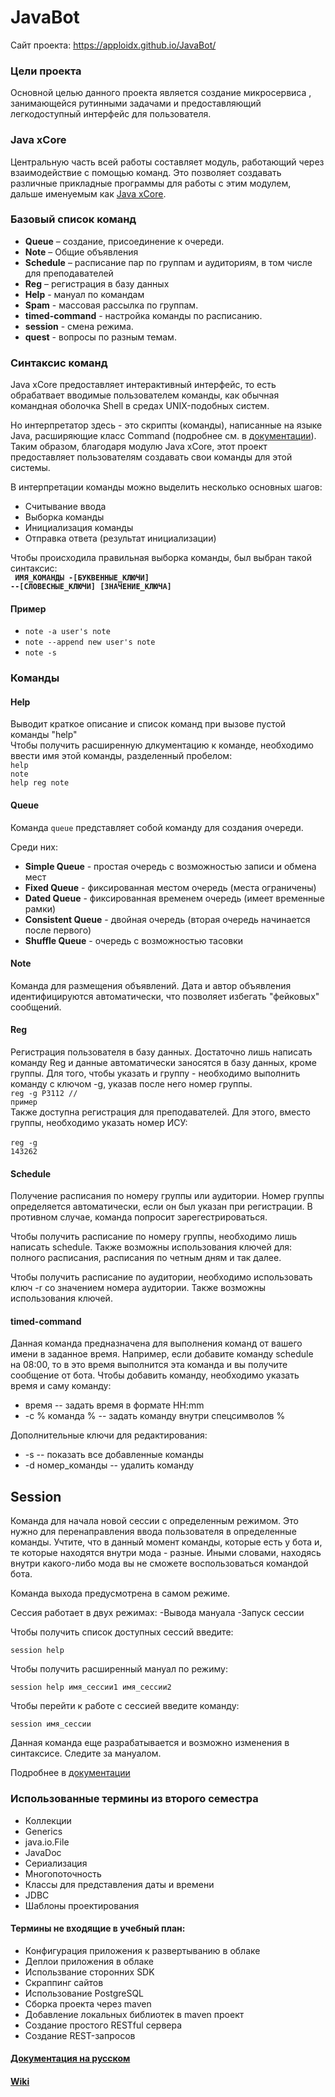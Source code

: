 # JavaBot
Сайт проекта: https://apploidx.github.io/JavaBot/
### Цели проекта
Основной целью данного проекта является создание микросервиса
, занимающейся рутинными задачами и предоставляющий легкодоступный интерфейс для пользователя.

### Java xCore
Центральную часть всей работы составляет модуль, работающий через взаимодействие с помощью
команд.
Это позволяет создавать различные прикладные программы для работы с этим модулем, дальше
именуемым как [Java xCore](https://github.com/AppLoidx/Java-xCore-Commander).

### Базовый список команд
* <b>Queue</b> – создание, присоединение к очереди.
* <b>Note</b> – Общие объявления
* <b>Schedule</b> – расписание пар по группам и аудиториям, в том числе для преподавателей
* <b>Reg</b> – регистрация в базу данных
* <b>Help</b> - мануал по командам
* <b>Spam</b> - массовая рассылка по группам.
* <b>timed-command</b> - настройка команды по расписанию.
* <b>session</b> - смена режима.
* <b>quest</b> - вопросы по разным темам.

### Синтаксис команд
Java xCore предоставляет интерактивный интерфейс, то есть обрабатвает вводимые пользователем команды, как обычная командная оболочка Shell в средах UNIX-подобных систем.

Но интерпретатор здесь - это скрипты (команды), написанные на языке Java, расширяющие класс Command (подробнее см. в [документации](https://github.com/AppLoidx/JavaBot/blob/master/JavaBot%20Documentation.pdf)). Таким образом, благодаря модулю Java xCore, этот проект предоставляет пользователям создавать свои команды для этой системы.

В интерпретации команды можно выделить несколько основных шагов:
* Считывание ввода
* Выборка команды
* Инициализация команды
* Отправка ответа (результат инициализации)

Чтобы происходила правильная выборка команды, был выбран такой синтаксис: <br>
<code> <b>ИМЯ_КОМАНДЫ -[БУКВЕННЫЕ_КЛЮЧИ] --[СЛОВЕСНЫЕ_КЛЮЧИ] [ЗНАЧЕНИЕ_КЛЮЧА]</b></code>

#### Пример
* <code>note -a user's note</code>
* <code>note --append new user's note</code>
* <code>note -s</code>

### Команды

#### Help
Выводит краткое описание и список команд при вызове пустой команды "help"<br>
Чтобы получить расширенную длкументацию к команде, необходимо ввести имя этой команды, разделенный пробелом:<br>
<code>help note</code><br>
<code>help reg note</code>

#### Queue
Команда <code>queue</code> представляет собой команду для создания очереди.

Среди них:
* <b>Simple Queue</b> - простая очередь с возможностью записи и обмена мест
* <b>Fixed Queue</b> - фиксированная местом очередь (места ограничены)
* <b>Dated Queue</b> - фиксированная временем очередь (имеет временные рамки)
* <b>Consistent Queue</b> - двойная очередь (вторая очередь начинается после первого)
* <b>Shuffle Queue</b> - очередь с возможностью тасовки

#### Note
Команда для размещения объявлений. Дата и автор объявления идентифицируются автоматически, что позволяет избегать "фейковых" сообщений.

#### Reg
Регистрация пользователя в базу данных. Достаточно лишь написать команду Reg и данные автоматически заносятся в базу данных, кроме группы. Для того, чтобы указать и группу - необходимо выполнить команду с ключом -g, указав после него номер группы.
<br><code>reg -g P3112    // пример</code><br>
Также доступна регистрация для преподавателей. Для этого, вместо группы, необходимо указать номер ИСУ:<br>
<br><code>reg -g 143262</code><br>

#### Schedule
Получение расписания по номеру группы или аудитории. Номер группы определяется автоматически, если он был указан при регистрации. В противном случае, команда попросит зарегестрироваться.

Чтобы получить расписание по номеру группы, необходимо лишь написать schedule. Также возможны использования ключей для: полного расписания, расписания по четным дням и так далее.

Чтобы получить расписание по аудитории, необходимо использовать ключ -r со значением номера аудитории. Также возможны использования ключей.

#### timed-command
Данная команда предназначена для выполнения команд от вашего имени в заданное время. Например, если добавите команду schedule на 08:00, то в это время выполнится эта команда и вы получите сообщение от бота. Чтобы добавить команду, необходимо указать время и саму команду:
* время -- задать время в формате HH:mm
* -c % команда % -- задать команду внутри спецсимволов %


Дополнительные ключи для редактирования:
* -s -- показать все добавленные команды
* -d номер_команды -- удалить команду

## Session
Команда для начала новой сессии с определенным режимом. Это нужно для перенаправления ввода пользователя в определенные команды. Учтите, что в данный момент команды, которые есть у бота и, те которые находятся внутри мода - разные. Иными словами, находясь внутри какого-либо мода вы не сможете воспользоваться командой бота.

Команда выхода предусмотрена в самом режиме.

Сессия работает в двух режимах:
-Вывода мануала
-Запуск сессии

Чтобы получить список доступных сессий введите:

`session help`

Чтобы получить расширенный мануал по режиму:

`session help имя_сессии1 имя_сессии2`

Чтобы перейти к работе с сессией введите команду:

`session имя_сессии`

Данная команда еще разрабатывается и возможно изменения в синтаксисе. Следите за мануалом.


Подробнее в [документации](https://github.com/AppLoidx/JavaBot/blob/master/JavaBot%20Documentation.pdf)

### Использованные термины из второго семестра
* Коллекции
* Generics
* java.io.File
* JavaDoc
* Сериализация
* Многопоточность
* Классы для представления даты и времени
* JDBC
* Шаблоны проектирования

#### Термины не входящие в учебный план:
* Конфигурация приложения к развертыванию в облаке
* Деплои приложения в облаке
* Использвание сторонних SDK
* Скраппинг сайтов
* Использование PostgreSQL
* Сборка проекта через maven
* Добавление локальных библиотек в maven проект
* Создание простого RESTful сервера
* Создание REST-запросов

#### [Документация на русском](https://github.com/AppLoidx/JavaBot/blob/master/JavaBot%20Documentation.pdf)
#### [Wiki](https://github.com/AppLoidx/JavaBot/wiki)

